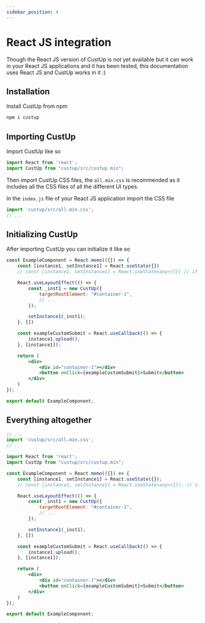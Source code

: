 ```yaml
---
sidebar_position: 4
---
```


# React JS integration

Though the React JS version of CustUp is not yet available but it can work in your React JS applications and it has been tested, this documentation uses React JS and CustUp works in it :)  
  
## Installation

Install CustUp from npm

```bash
npm i custup
```

## Importing CustUp

Import CustUp like so

```jsx
import React from 'react';
import CustUp from "custup/src/custup.min";
```

Then import CustUp CSS files, the `all.min.css` is recommended as it includes all the CSS files of all the different UI types.  
  
In the `index.js` file of your React JS application import the CSS file

```jsx
import 'custup/src/all.min.css';
// ...
```

## Initializing CustUp

After importing CustUp you can initialize it like so

```jsx title="ExampleComponent.jsx"
const ExampleComponent = React.memo(({}) => {
    const [instance1, setInstance1] = React.useState({})
    // const [instance1, setInstance1] = React.useState<any>({}) // if using typescript

    React.useLayoutEffect(() => {
        const _inst1 = new CustUp({
            targetRootElement: "#container-1",
            // ...
        });

        setInstance1(_inst1);
    }, [])

    const exampleCustomSubmit = React.useCallback(() => {
        instance1.upload();
    }, [instance1]);

    return (
        <div>
            <div id="container-1"></div>
            <button onClick={exampleCustomSubmit}>Submit</button>
        </div>
    )
});

export default ExampleComponent;
```

## Everything altogether

```jsx title="index.js"
// ...
import 'custup/src/all.min.css';
// ...
```

```jsx title="ExampleComponent.jsx"
import React from 'react';
import CustUp from "custup/src/custup.min";

const ExampleComponent = React.memo(({}) => {
    const [instance1, setInstance1] = React.useState({});
    // const [instance1, setInstance1] = React.useState<any>({}); // if using typescript

    React.useLayoutEffect(() => {
        const _inst1 = new CustUp({
            targetRootElement: "#container-1",
            // ...
        });

        setInstance1(_inst1);
    }, [])

    const exampleCustomSubmit = React.useCallback(() => {
        instance1.upload();
    }, [instance1]);

    return (
        <div>
            <div id="container-1"></div>
            <button onClick={exampleCustomSubmit}>Submit</button>
        </div>
    )
});

export default ExampleComponent;
```
